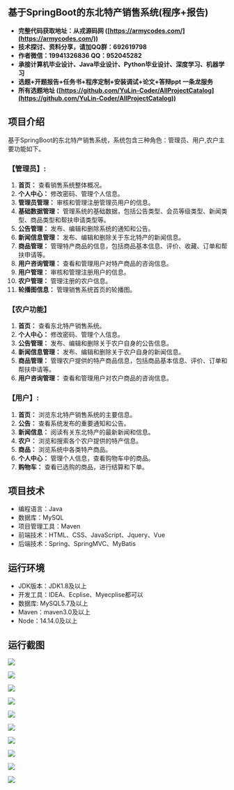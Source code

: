 ## 基于SpringBoot的东北特产销售系统(程序+报告)

- <b>完整代码获取地址：从戎源码网 ([https://armycodes.com/](https://armycodes.com/))</b>
- <b>技术探讨、资料分享，请加QQ群：692619798</b> 
- <b>作者微信：19941326836  QQ：952045282</b> 
- <b>承接计算机毕业设计、Java毕业设计、Python毕业设计、深度学习、机器学习</b>
- <b>选题+开题报告+任务书+程序定制+安装调试+论文+答辩ppt 一条龙服务</b>
- <b>所有选题地址 ([https://github.com/YuLin-Coder/AllProjectCatalog](https://github.com/YuLin-Coder/AllProjectCatalog)) </b>

## 项目介绍
基于SpringBoot的东北特产销售系统，系统包含三种角色：管理员、用户,农户主要功能如下。

### 【管理员】:
1. **首页：** 查看销售系统整体概况。
2. **个人中心：** 修改密码、管理个人信息。
3. **管理员管理：** 审核和管理注册管理员用户的信息。
4. **基础数据管理：** 管理系统的基础数据，包括公告类型、会员等级类型、新闻类型、商品类型和帮扶申请类型等。
5. **公告管理：** 发布、编辑和删除系统的通知和公告。
6. **新闻信息管理：** 发布、编辑和删除关于东北特产的新闻信息。
7. **商品管理：** 管理特产商品的信息，包括商品基本信息、评价、收藏、订单和帮扶申请等。
8. **用户咨询管理：** 查看和管理用户对特产商品的咨询信息。
9. **用户管理：** 审核和管理注册用户的信息。
10. **农户管理：** 管理注册的农户信息。
11. **轮播图信息：** 管理销售系统首页的轮播图。

### 【农户功能】
1. **首页：** 查看东北特产销售系统。
2. **个人中心：** 修改密码、管理个人信息。
3. **公告管理：** 发布、编辑和删除关于农户自身的公告信息。
4. **新闻信息管理：** 发布、编辑和删除关于农户自身的新闻信息。
5. **商品管理：** 管理农户提供的特产商品信息，包括商品基本信息、评价、订单和帮扶申请等。
6. **用户咨询管理：** 查看和管理用户对农户商品的咨询信息。

### 【用户】:
1. **首页：** 浏览东北特产销售系统的主要信息。
2. **公告：** 查看系统发布的重要通知和公告。
3. **新闻信息：** 阅读有关东北特产的最新新闻和信息。
4. **农户：** 浏览和搜索各个农户提供的特产信息。
5. **商品：** 浏览系统中各类特产商品。
6. **个人中心：** 管理个人信息，查看购物车中的商品。
7. **购物车：** 查看已选购的商品，进行结算和下单。

## 项目技术
- 编程语言：Java
- 数据库：MySQL
- 项目管理工具：Maven
- 前端技术：HTML、CSS、JavaScript、Jquery、Vue
- 后端技术：Spring、SpringMVC、MyBatis

## 运行环境
- JDK版本：JDK1.8及以上
- 开发工具：IDEA、Ecplise、Myecplise都可以
- 数据库: MySQL5.7及以上
- Maven：maven3.0及以上
- Node：14.14.0及以上

## 运行截图
![](screenshot/1.png)

![](screenshot/2.png)

![](screenshot/3.png)

![](screenshot/4.png)

![](screenshot/5.png)

![](screenshot/6.png)

![](screenshot/7.png)

![](screenshot/8.png)

![](screenshot/9.png)

![](screenshot/10.png)
